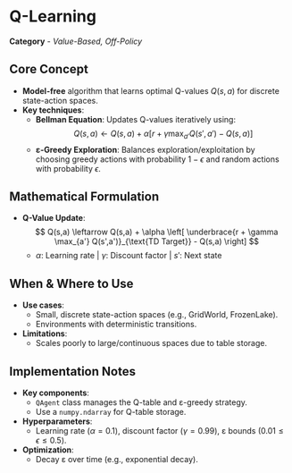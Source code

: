 # Q-Learning  
**Category** - *Value-Based, Off-Policy*  

## Core Concept  
- **Model-free** algorithm that learns optimal Q-values $Q(s,a)$ for discrete state-action spaces.  
- **Key techniques**:  
  - **Bellman Equation**: Updates Q-values iteratively using:  
    $$
    Q(s,a) \leftarrow Q(s,a) + \alpha \left[ r + \gamma \max_{a'} Q(s',a') - Q(s,a) \right]
    $$  
  - **ε-Greedy Exploration**: Balances exploration/exploitation by choosing greedy actions with probability $1-\epsilon$ and random actions with probability $\epsilon$.  

## Mathematical Formulation  
- **Q-Value Update**:  
  $$
  Q(s,a) \leftarrow Q(s,a) + \alpha \left[ \underbrace{r + \gamma \max_{a'} Q(s',a')}_{\text{TD Target}} - Q(s,a) \right]
  $$  
  - $\alpha$: Learning rate | $\gamma$: Discount factor | $s'$: Next state  

## When & Where to Use  
- **Use cases**:  
  - Small, discrete state-action spaces (e.g., GridWorld, FrozenLake).  
  - Environments with deterministic transitions.  
- **Limitations**:  
  - Scales poorly to large/continuous spaces due to table storage.  

## Implementation Notes  
- **Key components**:  
  - `QAgent` class manages the Q-table and ε-greedy strategy.  
  - Use a `numpy.ndarray` for Q-table storage.  
- **Hyperparameters**:  
  - Learning rate ($\alpha = 0.1$), discount factor ($\gamma = 0.99$), ε bounds ($0.01 \leq \epsilon \leq 0.5$).  
- **Optimization**:  
  - Decay ε over time (e.g., exponential decay).  